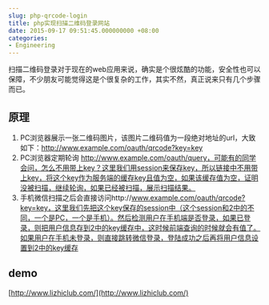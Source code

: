 ```yaml
---
slug: php-qrcode-login
title: php实现扫描二维码登录网站
date: 2015-09-17 09:51:45.000000000 +08:00
categories:
- Engineering
---
```

扫描二维码登录对于现在的web应用来说，确实是个很炫酷的功能，安全性也可以保障，不少朋友可能觉得这是个很复杂的工作，其实不然，真正说来只有几个步骤而已。
## 原理
1. PC浏览器展示一张二维码图片，该图片二维码值为一段绝对地址的url，大致如下：http://www.example.com/oauth/qrcode?key=key
2. PC浏览器定期轮询 http://www.example.com/oauth/query，可能有的同学会问，怎么不用带上key？这里我们用session来保存key，所以链接中不用带上key，将这个key作为服务端的缓存key且值为空，如果该缓存值为空，证明没被扫描，继续轮询，如果已经被扫描，展示扫描结果。
3. 手机微信扫描之后会直接访问http://www.example.com/oauth/qrcode?key=key，这里我们先把这个key保存的session中（这个session和2中的不同，一个是PC，一个是手机）。然后检测用户在手机端是否登录，如果已登录，则把用户信息存到2中的key缓存中，这时候前端查询的时候就会有值了。如果用户在手机未登录，则直接跳转微信登录，登陆成功之后再将用户信息设置到2中的key缓存

## demo
[http://www.lizhiclub.com/](http://www.lizhiclub.com/)